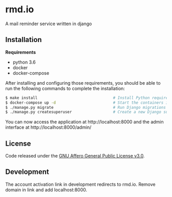 # rmd.io

A mail reminder service written in django

## Installation

**Requirements**
* python 3.6
* docker
* docker-compose

After installing and configuring those requirements, you should be able to run the following
commands to complete the installation:

```bash
$ make install                                 # Install Python requirements
$ docker-compose up -d                         # Start the containers in the background
$ ./manage.py migrate                          # Run Django migrations
$ ./manage.py createsuperuser                  # Create a new Django superuser
```

You can now access the application at http://localhost:8000 and the admin interface at http://localhost:8000/admin/

## License

Code released under the [GNU Affero General Public License v3.0](LICENSE).

## Development

The account activation link in development redirects to rmd.io. Remove domain in link and add localhost:8000.
